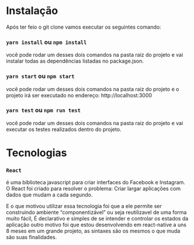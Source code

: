 # Instalação ##
Após ter feio o git clone vamos executar os seguintes comando: 
### `yarn install` ou `npm install`

você pode rodar um desses dois comandos na pasta raiz do projeto e vai instalar todas as dependências listadas no package.json.


### `yarn start` ou `npm start`

você pode rodar um desses dois comandos na pasta raiz do projeto e o projeto irá ser executado no endereço: http://localhost:3000


### `yarn test` ou `npm run test`

você pode rodar um desses dois comandos na pasta raiz do projeto e vai executar os testes realizados dentro do projeto.


# Tecnologias #
### `React`
é uma biblioteca javascript para criar interfaces do Facebook e Instagram. O React foi criado para resolver o problema: Criar largar aplicações com dados que mudam a cada segundo.

E o que motivou utilizar essa tecnologia foi que a ele permite ser construindo ambiente “componentizável” ou seja reutilizavel de uma forma muito fácil, É declarativo e simples de se intender e controlar os estados da aplicação outro motivo foi que estou desenvolvendo em react-native a uns 8 meses em um grande projeto, as sintaxes são os mesmos o que muda são suas finalidades.
